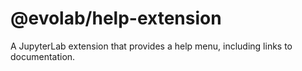 # @evolab/help-extension

A JupyterLab extension that provides a help menu, including links to documentation.
